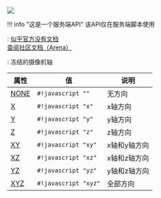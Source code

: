 <a href="https://github.com/qndm"><img src="https://img.shields.io/badge/%E8%B4%A1%E7%8C%AE%E8%80%85-qndm-blue"></img></a>

!!! info "这是一个服务端API"
    该API仅在服务端脚本使用

: [似乎官方没有文档]()  
  [查阅社区文档（Arena）](https://www.yuque.com/box3lab/api/zombb5wu40fet60k#AN5e5)

:   冻结的摄像机轴

| 属性 | 值 | 说明 |
| - | - | - |
| [NONE](hiddenEnumMember) | `#!javascript ""` | 无方向 |
| [X](hiddenEnumMember) | `#!javascript "x"` | x轴方向 |
| [Y](hiddenEnumMember) | `#!javascript "y"` | y轴方向 |
| [Z](hiddenEnumMember) | `#!javascript "z"` | z轴方向 |
| [XY](hiddenEnumMember) | `#!javascript "xy"` | x轴和y轴方向 |
| [XZ](hiddenEnumMember) | `#!javascript "xz"` | x轴和z轴方向 |
| [YZ](hiddenEnumMember) | `#!javascript "yz"` | y轴和z轴方向 |
| [XYZ](hiddenEnumMember) | `#!javascript "xyz"` | 全部方向 |